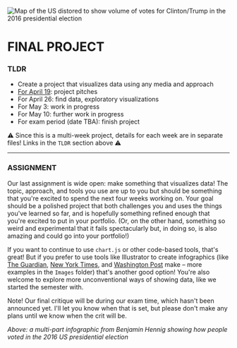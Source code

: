 ![Map of the US distored to show volume of votes for Clinton/Trump in the 2016 presidential election](Images/BenjaminHennig-USPresidentialElection-2016.png)

# FINAL PROJECT

### TLDR  
* Create a project that visualizes data using any media and approach  
* [For April 19](Part1-ProjectPitches.md): project pitches  
* For April 26: find data, exploratory visualizations  
* For May 3: work in progress  
* For May 10: further work in progress  
* For exam period (date TBA): finish project  

⚠️ Since this is a multi-week project, details for each week are in separate files! Links in the `TLDR` section above ⚠️ 

***

### ASSIGNMENT
Our last assignment is wide open: make something that visualizes data! The topic, approach, and tools you use are up to you but should be something that you're excited to spend the next four weeks working on. Your goal should be a polished project that both challenges you and uses the things you've learned so far, and is hopefully something refined enough that you're excited to put in your portfolio. (Or, on the other hand, something so weird and experimental that it fails spectacularly but, in doing so, is also amazing and could go into your portfolio!)

If you want to continue to use `chart.js` or other code-based tools, that's great! But if you prefer to use tools like Illustrator to create infographics (like [The Guardian](https://www.theguardian.com/interactive), [New York Times](https://www.nytimes.com/section/upshot), and [Washington Post](https://twitter.com/PostGraphics) make – more examples in the `Images` folder) that's another good option! You're also welcome to explore more unconventional ways of showing data, like we started the semester with.

Note! Our final critique will be during our exam time, which hasn't been announced yet. I'll let you know when that is set, but please don't make any plans until we know when the crit will be.

*Above: a multi-part infographic from Benjamin Hennig showing how people voted in the 2016 US presidential election*

